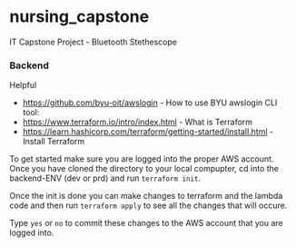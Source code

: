 # nursing_capstone
IT Capstone Project - Bluetooth Stethescope



### Backend

Helpful

* https://github.com/byu-oit/awslogin - How to use BYU awslogin CLI tool: 
* https://www.terraform.io/intro/index.html - What is Terraform
* https://learn.hashicorp.com/terraform/getting-started/install.html - Install Terraform

To get started make sure you are logged into the proper AWS account. Once you have cloned the directory to your local compupter, cd into the backend-ENV (dev or prd) and run ```terraform init```.

Once the init is done you can make changes to terraform and the lambda code and then run ```terraform apply``` to see all the changes that will occure.

Type ```yes``` or ```no``` to commit these changes to the AWS account that you are logged into.
